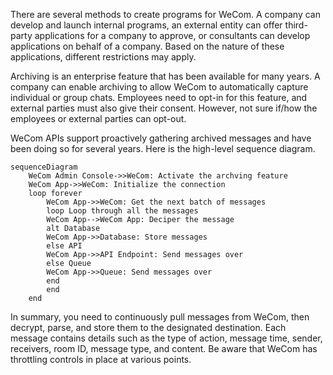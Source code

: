 There are several methods to create programs for WeCom. A company can develop and launch internal programs, an external entity can offer third-party applications for a company to approve, or consultants can develop applications on behalf of a company. Based on the nature of these applications, different restrictions may apply.

Archiving is an enterprise feature that has been available for many years. A company can enable archiving to allow WeCom to automatically capture individual or group chats. Employees need to opt-in for this feature, and external parties must also give their consent. However, not sure if/how the employees or external parties can opt-out.

WeCom APIs support proactively gathering archived messages and have been doing so for several years. Here is the high-level sequence diagram.

```mermaid
sequenceDiagram
    WeCom Admin Console->>WeCom: Activate the archving feature
    WeCom App->>WeCom: Initialize the connection
    loop forever
        WeCom App->>WeCom: Get the next batch of messages
        loop Loop through all the messages
        WeCom App-->WeCom App: Deciper the message
        alt Database
        WeCom App->>Database: Store messages
        else API
        WeCom App->>API Endpoint: Send messages over
        else Queue
        WeCom App->>Queue: Send messages over
        end
        end
    end
```

In summary, you need to continuously pull messages from WeCom, then decrypt, parse, and store them to the designated destination. Each message contains details such as the type of action, message time, sender, receivers, room ID, message type, and content. Be aware that WeCom has throttling controls in place at various points.

```
